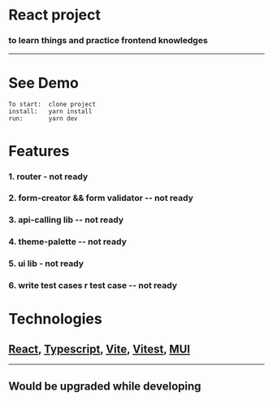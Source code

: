 # **React project**

### to learn things and practice frontend knowledges

---

# See Demo

```
To start:  clone project
install:   yarn install
run:       yarn dev
```

# Features

### 1. router - not ready

### 2. form-creator && form validator -- not ready

### 3. api-calling lib -- not ready

### 4. theme-palette -- not ready

### 5. ui lib - not ready

### 6. write test cases r test case -- not ready

# Technologies

## [React](https://reactjs.org/), [Typescript](https://www.typescriptlang.org/), [Vite](https://vitejs.dev/), [Vitest](https://vitest.dev/), [MUI](https://mui.com/)

---

## Would be upgraded while developing
